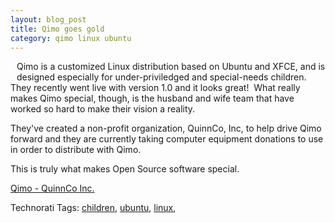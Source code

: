 ```yaml
--- 
layout: blog_post
title: Qimo goes gold
category: qimo linux ubuntu
---
```

<a href="http://www.quinncoincorporated.org/index.php"><img style="float: left; margin-top: 10px; margin-bottom: 10px; margin-right: 10px;" src="http://www.quinncoincorporated.org/screenshot.png" alt="" /></a>Qimo is a customized Linux distribution based on Ubuntu and XFCE, and is designed especially for under-priviledged and special-needs children.  They recently went live with version 1.0 and it looks great!  What really makes Qimo special, though, is the husband and wife team that have worked so hard to make their vision a reality.

They've created a non-profit organization, QuinnCo, Inc, to help drive Qimo forward and they are currently taking computer equipment donations to use in order to distribute with Qimo.

This is truly what makes Open Source software special.

<a href="http://www.quinncoincorporated.org/index.php">Qimo - QuinnCo Inc.</a>

Technorati Tags: <a class="performancingtags" rel="tag" href="http://technorati.com/tag/children">children</a>, <a class="performancingtags" rel="tag" href="http://technorati.com/tag/ubuntu">ubuntu</a>, <a class="performancingtags" rel="tag" href="http://technorati.com/tag/linux">linux</a>, <a class="performancingtags" rel="tag" href="http://technorati.com/tag/"></a>
<div class="zemanta-pixie"><img class="zemanta-pixie-img" src="http://img.zemanta.com/pixy.gif?x-id=99f632db-f012-40ed-b0e8-b67b1ef8d0ad" alt="" /></div>
